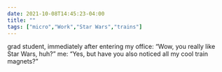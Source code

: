 ```yaml
---
date: 2021-10-08T14:45:23-04:00
title: ""
tags: ["micro","Work","Star Wars","trains"]
---
```

grad student, immediately after entering my office: “Wow, you really like Star Wars, huh?” me: “Yes, but have you also noticed all my cool train magnets?”
